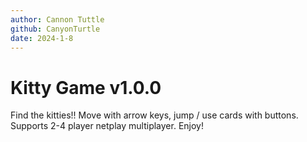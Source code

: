 ```yaml
---
author: Cannon Tuttle
github: CanyonTurtle
date: 2024-1-8
---
```


# Kitty Game v1.0.0

Find the kitties!! Move with arrow keys, jump / use cards with buttons. Supports 2-4 player netplay multiplayer. Enjoy!